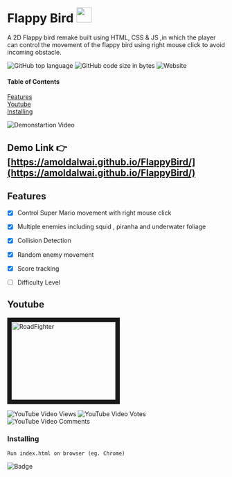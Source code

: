 



# Flappy Bird     <img src="https://emojis.slackmojis.com/emojis/images/1481348711/1475/flappy_bird.png?1481348711"  width="35" height="35" />

A 2D Flappy bird remake  built using HTML, CSS &amp;  JS ,in which the player can control the movement of the flappy bird using right mouse click  to avoid incoming obstacle.


![GitHub top language](https://img.shields.io/github/languages/top/amoldalwai/FlappyBird?style=plastic)
![GitHub code size in bytes](https://img.shields.io/github/languages/code-size/amoldalwai/FlappyBird?style=plastic)
![Website](https://img.shields.io/website?style=plastic&url=https%3A%2F%2Famoldalwai.github.io%2FFlappyBird%2F)

#### Table of Contents  
[Features](#Features)  
[Youtube](#Youtube)\
[Installing](#Installing)


![Demonstartion Video](https://j.gifs.com/D1j5OK.gif)


## Demo Link :point_right: [https://amoldalwai.github.io/FlappyBird/](https://amoldalwai.github.io/FlappyBird/)




## Features 

- [x] Control Super Mario movement with right mouse click
- [x] Multiple enemies including squid , piranha and underwater foliage
- [x] Collision Detection
- [x] Random enemy  movement
- [x] Score tracking
- [ ] Difficulty Level


## Youtube

<a href="http://www.youtube.com/watch?feature=player_embedded&v=9rQIVyJJymk
" target="_blank"><img src="http://img.youtube.com/vi/9rQIVyJJymk/0.jpg" 
alt="RoadFighter " width="240" height="180" border="10" /></a>

![YouTube Video Views](https://img.shields.io/youtube/views/9rQIVyJJymk?style=plastic)
![YouTube Video Votes](https://img.shields.io/youtube/likes/9rQIVyJJymk?style=social&withDislikes)
![YouTube Video Comments](https://img.shields.io/youtube/comments/9rQIVyJJymk?style=social)


### Installing

```
Run index.html on browser (eg. Chrome)
```

![Badge](https://img.shields.io/badge/Made%20by-Amol%20Dalwai-red?style=for-the-badge)

